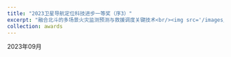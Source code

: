 ```yaml
---
title: "2023卫星导航定位科技进步一等奖（序3）"
excerpt: "融合北斗的多场景火灾监测预测与救援调度关键技术<br/><img src='/images/foo-bar-identity.jpg'>"
collection: awards
---
```


2023年09月
